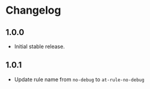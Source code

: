 # Changelog

## 1.0.0

- Initial stable release.

## 1.0.1

- Update rule name from `no-debug` to `at-rule-no-debug`
